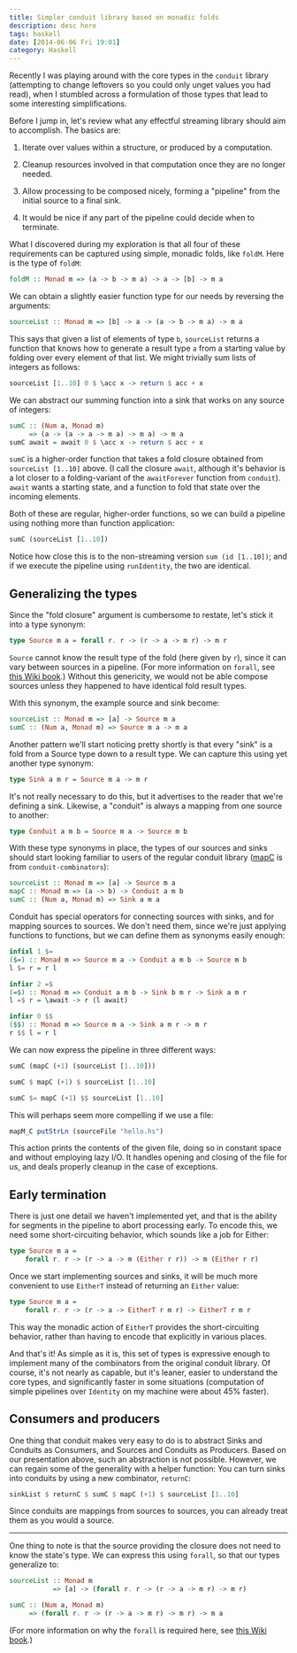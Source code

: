 ```yaml
---
title: Simpler conduit library based on monadic folds
description: desc here
tags: haskell
date: [2014-06-06 Fri 19:01]
category: Haskell
---
```


Recently I was playing around with the core types in the `conduit` library
(attempting to change leftovers so you could only unget values you had read),
when I stumbled across a formulation of those types that lead to some
interesting simplifications.

<!--more-->

Before I jump in, let's review what any effectful streaming library should aim
to accomplish.  The basics are:

  1. Iterate over values within a structure, or produced by a computation.

  2. Cleanup resources involved in that computation once they are no longer
     needed.

  3. Allow processing to be composed nicely, forming a "pipeline" from the
     initial source to a final sink.

  4. It would be nice if any part of the pipeline could decide when to
     terminate.

What I discovered during my exploration is that all four of these requirements
can be captured using simple, monadic folds, like `foldM`. Here is the type of
`foldM`:

``` haskell
foldM :: Monad m => (a -> b -> m a) -> a -> [b] -> m a
```

We can obtain a slightly easier function type for our needs by reversing the
arguments:

``` haskell
sourceList :: Monad m => [b] -> a -> (a -> b -> m a) -> m a
```

This says that given a list of elements of type `b`, `sourceList` returns a
function that knows how to generate a result type `a` from a starting value by
folding over every element of that list.  We might trivially sum lists of
integers as follows:

``` haskell
sourceList [1..10] 0 $ \acc x -> return $ acc + x
```

We can abstract our summing function into a sink that works on any source of
integers:

``` haskell
sumC :: (Num a, Monad m)
     => (a -> (a -> a -> m a) -> m a) -> m a
sumC await = await 0 $ \acc x -> return $ acc + x
```

`sumC` is a higher-order function that takes a fold closure obtained from
`sourceList [1..10]` above.  (I call the closure `await`, although it's
behavior is a lot closer to a folding-variant of the `awaitForever` function
from `conduit`).  `await` wants a starting state, and a function to fold
that state over the incoming elements.

Both of these are regular, higher-order functions, so we can build a pipeline
using nothing more than function application:

``` haskell
sumC (sourceList [1..10])
```

Notice how close this is to the non-streaming version `sum (id [1..10])`; and
if we execute the pipeline using `runIdentity`, the two are identical.

## Generalizing the types

Since the "fold closure" argument is cumbersome to restate, let's stick it
into a type synonym:

``` haskell
type Source m a = forall r. r -> (r -> a -> m r) -> m r
```

`Source` cannot know the result type of the fold (here given by `r`), since it
can vary between sources in a pipeline.  (For more information on `forall`,
see
[this Wiki book](http://en.wikibooks.org/wiki/Haskell/Polymorphism#Higher_rank_types).)
Without this genericity, we would not be able compose sources unless they
happened to have identical fold result types.

With this synonym, the example source and sink become:

``` haskell
sourceList :: Monad m => [a] -> Source m a
sumC :: (Num a, Monad m) => Source m a -> m a
```

Another pattern we'll start noticing pretty shortly is that every "sink" is a
fold from a Source type down to a result type.  We can capture this using yet
another type synonym:

``` haskell
type Sink a m r = Source m a -> m r
```

It's not really necessary to do this, but it advertises to the reader that
we're defining a sink.  Likewise, a "conduit" is always a mapping from one
source to another:

``` haskell
type Conduit a m b = Source m a -> Source m b
```

With these type synonyms in place, the types of our sources and sinks should
start looking familiar to users of the regular conduit library
([mapC](http://hackage.haskell.org/package/conduit-combinators-0.2.5.2/docs/Conduit.html#v:mapC)
is from `conduit-combinators`):

``` haskell
sourceList :: Monad m => [a] -> Source m a
mapC :: Monad m => (a -> b) -> Conduit a m b
sumC :: (Num a, Monad m) => Sink a m a
```

Conduit has special operators for connecting sources with sinks, and for
mapping sources to sources.  We don't need them, since we're just applying
functions to functions, but we can define them as synonyms easily enough:

``` haskell
infixl 1 $=
($=) :: Monad m => Source m a -> Conduit a m b -> Source m b
l $= r = r l

infixr 2 =$
(=$) :: Monad m => Conduit a m b -> Sink b m r -> Sink a m r
l =$ r = \await -> r (l await)

infixr 0 $$
($$) :: Monad m => Source m a -> Sink a m r -> m r
r $$ l = r l
```

We can now express the pipeline in three different ways:

``` haskell
sumC (mapC (+1) (sourceList [1..10]))

sumC $ mapC (+1) $ sourceList [1..10]

sumC $= mapC (+1) $$ sourceList [1..10]
```

This will perhaps seem more compelling if we use a file:

``` haskell
mapM_C putStrLn (sourceFile "hello.hs")
```

This action prints the contents of the given file, doing so in constant space
and without employing lazy I/O.  It handles opening and closing of the file
for us, and deals properly cleanup in the case of exceptions.

## Early termination

There is just one detail we haven't implemented yet, and that is the ability
for segments in the pipeline to abort processing early.  To encode this, we
need some short-circuiting behavior, which sounds like a job for Either:

``` haskell
type Source m a =
    forall r. r -> (r -> a -> m (Either r r)) -> m (Either r r)
```

Once we start implementing sources and sinks, it will be much more convenient
to use `EitherT` instead of returning an `Either` value:

``` haskell
type Source m a =
    forall r. r -> (r -> a -> EitherT r m r) -> EitherT r m r
```

This way the monadic action of `EitherT` provides the short-circuiting
behavior, rather than having to encode that explicitly in various places.

And that's it!  As simple as it is, this set of types is expressive enough to
implement many of the combinators from the original conduit library.  Of
course, it's not nearly as capable, but it's leaner, easier to understand the
core types, and significantly faster in some situations (computation of simple
pipelines over `Identity` on my machine were about 45% faster).

## Consumers and producers

One thing that conduit makes very easy to do is to abstract Sinks and Conduits
as Consumers, and Sources and Conduits as Producers.  Based on our
presentation above, such an abstraction is not possible.  However, we can
regain some of the generality with a helper function: You can turn sinks into
conduits by using a new combinator, `returnC`:

``` haskell
sinkList $ returnC $ sumC $ mapC (+1) $ sourceList [1..10]
```

Since conduits are mappings from sources to sources, you can already treat
them as you would a source.

------------------------------------------------------------------------
One thing to note is that the source providing the closure does not need to
know the state's type.  We can express this using `forall`, so that our types
generalize to:

``` haskell
sourceList :: Monad m
           => [a] -> (forall r. r -> (r -> a -> m r) -> m r)

sumC :: (Num a, Monad m)
     => (forall r. r -> (r -> a -> m r) -> m r) -> m a
```

(For more information on why the `forall` is required here, see
[this Wiki book](http://en.wikibooks.org/wiki/Haskell/Polymorphism#Higher_rank_types).)
